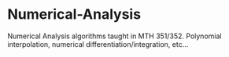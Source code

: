 # Numerical-Analysis
Numerical Analysis algorithms taught in MTH 351/352. Polynomial interpolation, numerical differentiation/integration, etc...
